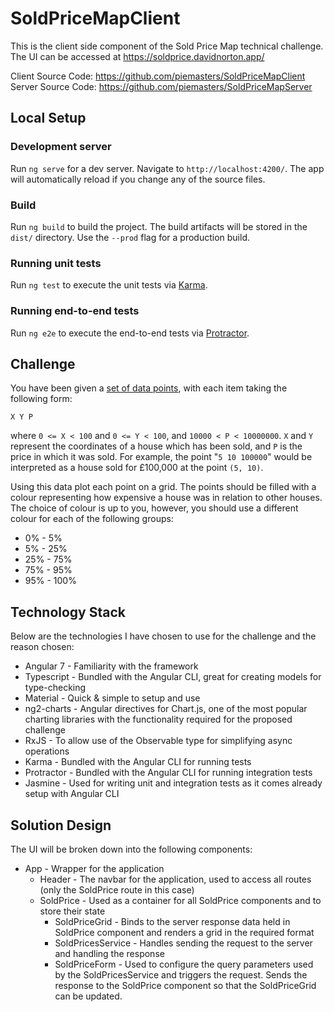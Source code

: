 # SoldPriceMapClient

This is the client side component of the Sold Price Map technical challenge. The UI can be accessed at https://soldprice.davidnorton.app/

Client Source Code: https://github.com/piemasters/SoldPriceMapClient
Server Source Code: https://github.com/piemasters/SoldPriceMapServer

## Local Setup

### Development server

Run `ng serve` for a dev server. Navigate to `http://localhost:4200/`. The app will automatically reload if you change any of the source files.

### Build

Run `ng build` to build the project. The build artifacts will be stored in the `dist/` directory. Use the `--prod` flag for a production build.

### Running unit tests

Run `ng test` to execute the unit tests via [Karma](https://karma-runner.github.io).

### Running end-to-end tests

Run `ng e2e` to execute the end-to-end tests via [Protractor](http://www.protractortest.org/).

## Challenge
You have been given a [set of data points](data/sold-price-data.txt), with each item taking the following form:

```
X Y P
```

where `0 <= X < 100` and `0 <= Y < 100`, and `10000 < P < 10000000`.
`X` and `Y` represent the coordinates of a house which has been sold, and `P` is the price in which it was sold. For example, the point "`5 10 100000`" would be interpreted as a house sold for £100,000 at the point `(5, 10)`.

Using this data plot each point on a grid. The points should be filled with a colour representing how expensive a house was in relation to other houses. The choice of colour is up to you, however, you should use a different colour for each of the following groups:

- 0% - 5%
- 5% - 25%
- 25% - 75%
- 75% - 95%
- 95% - 100%

## Technology Stack
Below are the technologies I have chosen to use for the challenge and the reason chosen:
- Angular 7 - Familiarity  with the framework
- Typescript - Bundled with the Angular CLI, great for creating models for type-checking
- Material - Quick & simple to setup and use
- ng2-charts - Angular directives for Chart.js, one of the most popular charting libraries with the functionality required for the proposed challenge
- RxJS - To allow use of the Observable type for simplifying async operations
- Karma - Bundled with the Angular CLI for running tests
- Protractor - Bundled with the Angular CLI for running integration tests
- Jasmine - Used for writing unit and integration tests as it comes already setup with Angular CLI

## Solution Design

The UI will be broken down into the following components:
- App - Wrapper for the application
  - Header - The navbar for the application, used to access all routes (only the SoldPrice route in this case)
  - SoldPrice - Used as a container for all SoldPrice components and to store their state
    - SoldPriceGrid - Binds to the server response data held in SoldPrice component and renders a grid in the required format
    - SoldPricesService - Handles sending the request to the server and handling the response 
    - SoldPriceForm - Used to configure the query parameters used by the SoldPricesService and triggers the request. Sends the response to the SoldPrice component so that the SoldPriceGrid can be updated.
